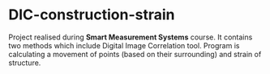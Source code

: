# DIC-construction-strain
Project realised during **Smart Measurement Systems** course. It contains two methods which include Digital Image Correlation tool. Program is calculating a movement of points (based on their surrounding) and strain of structure. 
